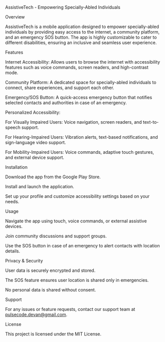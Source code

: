 AssistiveTech - Empowering Specially-Abled Individuals

Overview

AssistiveTech is a mobile application designed to empower specially-abled individuals by providing easy access to the internet, a community platform, and an emergency SOS button. The app is highly customizable to cater to different disabilities, ensuring an inclusive and seamless user experience.

Features

Internet Accessibility: Allows users to browse the internet with accessibility features such as voice commands, screen readers, and high-contrast mode.

Community Platform: A dedicated space for specially-abled individuals to connect, share experiences, and support each other.

Emergency/SOS Button: A quick-access emergency button that notifies selected contacts and authorities in case of an emergency.

Personalized Accessibility:

For Visually Impaired Users: Voice navigation, screen readers, and text-to-speech support.

For Hearing-Impaired Users: Vibration alerts, text-based notifications, and sign-language video support.

For Mobility-Impaired Users: Voice commands, adaptive touch gestures, and external device support.

Installation

Download the app from the Google Play Store.

Install and launch the application.

Set up your profile and customize accessibility settings based on your needs.

Usage

Navigate the app using touch, voice commands, or external assistive devices.

Join community discussions and support groups.

Use the SOS button in case of an emergency to alert contacts with location details.

Privacy & Security

User data is securely encrypted and stored.

The SOS feature ensures user location is shared only in emergencies.

No personal data is shared without consent.

Support

For any issues or feature requests, contact our support team at pulsecode.devan@gmail.com.

License

This project is licensed under the MIT License.
